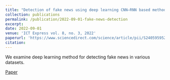 ```yaml
---
title: "Detection of fake news using deep learning CNN–RNN based methods"
collection: publications
permalink: /publication/2022-09-01-fake-news-detection
excerpt: 
date: 2022-09-01
venue: 'ICT Express vol. 8, no. 3, 2022'
paperurl: 'https://www.sciencedirect.com/science/article/pii/S2405959521001375'
citation: 
---
```


We examine deep learning method for detecting fake news in various datasets.

[Paper](https://www.sciencedirect.com/science/article/pii/S2405959521001375)
